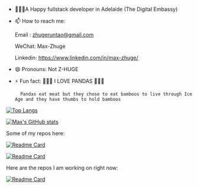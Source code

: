 <!--
**Crazyorchid/Crazyorchid** is a ✨ _special_ ✨ repository because its `README.md` (this file) appears on your GitHub profile.

Here are some ideas to get you started:

- 🔭 I’m currently working on ...
- 🌱 I’m currently learning ...
- 👯 I’m looking to collaborate on ...
- 🤔 I’m looking for help with ...
- 💬 Ask me about ...
- 📫 How to reach me: ...
- 😄 Pronouns: ...
- ⚡ Fun fact: ...
-->

- 🧑🏻‍💻A Happy fullstack developer in Adelaide (The Digital Embassy)

- 📫 How to reach me:

    Email : zhugeruntao@gmail.com

    WeChat: Max-Zhuge

    Linkedin: <https://www.linkedin.com/in/max-zhuge/>
- 😄 Pronouns: Not Z-HUGE
- ⚡ Fun fact:
🐼🐼🐼
I LOVE PANDAS
🐼🐼🐼

        Pandas eat meat but they chose to eat bamboos to live through Ice Age and they have thumbs to hold bamboos

[![Top Langs](https://github-readme-stats.vercel.app/api/top-langs/?username=Crazyorchid&layout=compact&bg_color=140deg,ff6a01,904e95&title_color=ffffff&icon_color=ffffaf&text_color=ffffff&card_width=450&langs_count=5)](https://github.com/Crazyorchid/github-readme-stats)


[![Max's GitHub stats](https://github-readme-stats.vercel.app/api?username=Crazyorchid&theme=panda&card_width=450)](https://github.com/Crazyorchid/github-readme-stats)

Some of my repos here:

[![Readme Card](https://github-readme-stats.vercel.app/api/pin/?username=crazyorchid&repo=comosus-smart-contract&show_icons=true&theme=panda)](https://github.com/Crazyorchid/comosus-smart-contract)

[![Readme Card](https://github-readme-stats.vercel.app/api/pin/?username=crazyorchid&repo=COMP7059-Artifical-Inteligence&show_icons=true&theme=panda)](https://github.com/Crazyorchid/COMP7059-Artifical-Inteligence)

Here are the repos I am working on right now:

[![Readme Card](https://github-readme-stats.vercel.app/api/pin/?username=crazyorchid&repo=better-search-engine&show_icons=true&theme=panda)](https://github.com/Crazyorchid/better-search-engine)
